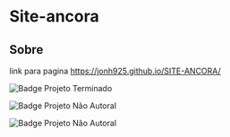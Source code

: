 # Site-ancora

## Sobre
link para pagina https://jonh925.github.io/SITE-ANCORA/

![Badge Projeto Terminado](https://img.shields.io/badge/Status-atualizando-yellow)

![Badge Projeto Não Autoral](https://img.shields.io/badge/Autoral-N%C3%A3o-lightgrey)

![Badge Projeto Não Autoral](https://img.shields.io/badge/Desenvolvedor-jonh925-brightgreen)
